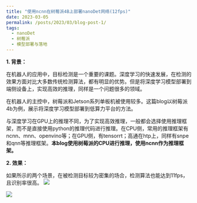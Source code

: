 ```yaml
---
title: "使用ncnn在树莓派4B上部署nanoDet网络(12fps)"
date: 2023-03-05
permalink: /posts/2023/03/blog-post-1/
tags:
  - nanoDet
  - 树莓派
  - 模型部署与落地
---
```


**1. 背景：**

在机器人的应用中，目标检测是一个重要的课题。深度学习的快速发展，在检测的效果方面对比大多数传统检测算法，都有明显的优势。但是将深度学习模型部署到端侧设备上，实现高效的推理，同样是一个问题很多的领域。

在机器人的主控中，树莓派和Jetson系列单板机被使用较多。这篇blog以树莓派4b为例，展示将深度学习模型部署到低算力平台的方法。

与深度学习在GPU上的推理不同，为了实现高效推理，一般都会选择使用推理框架，而不是直接使用python的推理代码进行推理。在CPU侧，常用的推理框架有ncnn、mnn、openvino等；在GPU侧，有tensorrt；高通在htp上，同样有snpe和qnn等推理框架。**本blog使用树莓派的CPU进行推理，使用ncnn作为推理框架。**

**2. 效果：**

如果所示的两个场景，在被检测目标较为密集的场合，检测算法也能达到11fps，且识别率很高。
![](https://borninfreedom.github.io/images/2023/03/nanodetfps0.png)

![](https://borninfreedom.github.io/images/2023/03/nanodetfps1.png)

